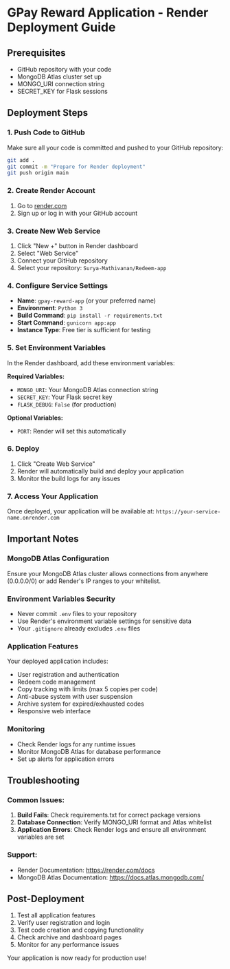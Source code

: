 # GPay Reward Application - Render Deployment Guide

## Prerequisites
- GitHub repository with your code
- MongoDB Atlas cluster set up
- MONGO_URI connection string
- SECRET_KEY for Flask sessions

## Deployment Steps

### 1. Push Code to GitHub
Make sure all your code is committed and pushed to your GitHub repository:
```bash
git add .
git commit -m "Prepare for Render deployment"
git push origin main
```

### 2. Create Render Account
1. Go to [render.com](https://render.com)
2. Sign up or log in with your GitHub account

### 3. Create New Web Service
1. Click "New +" button in Render dashboard
2. Select "Web Service"
3. Connect your GitHub repository
4. Select your repository: `Surya-Mathivanan/Redeem-app`

### 4. Configure Service Settings
- **Name**: `gpay-reward-app` (or your preferred name)
- **Environment**: `Python 3`
- **Build Command**: `pip install -r requirements.txt`
- **Start Command**: `gunicorn app:app`
- **Instance Type**: Free tier is sufficient for testing

### 5. Set Environment Variables
In the Render dashboard, add these environment variables:

**Required Variables:**
- `MONGO_URI`: Your MongoDB Atlas connection string
- `SECRET_KEY`: Your Flask secret key
- `FLASK_DEBUG`: `False` (for production)

**Optional Variables:**
- `PORT`: Render will set this automatically

### 6. Deploy
1. Click "Create Web Service"
2. Render will automatically build and deploy your application
3. Monitor the build logs for any issues

### 7. Access Your Application
Once deployed, your application will be available at:
`https://your-service-name.onrender.com`

## Important Notes

### MongoDB Atlas Configuration
Ensure your MongoDB Atlas cluster allows connections from anywhere (0.0.0.0/0) or add Render's IP ranges to your whitelist.

### Environment Variables Security
- Never commit `.env` files to your repository
- Use Render's environment variable settings for sensitive data
- Your `.gitignore` already excludes `.env` files

### Application Features
Your deployed application includes:
- User registration and authentication
- Redeem code management
- Copy tracking with limits (max 5 copies per code)
- Anti-abuse system with user suspension
- Archive system for expired/exhausted codes
- Responsive web interface

### Monitoring
- Check Render logs for any runtime issues
- Monitor MongoDB Atlas for database performance
- Set up alerts for application errors

## Troubleshooting

### Common Issues:
1. **Build Fails**: Check requirements.txt for correct package versions
2. **Database Connection**: Verify MONGO_URI format and Atlas whitelist
3. **Application Errors**: Check Render logs and ensure all environment variables are set

### Support:
- Render Documentation: https://render.com/docs
- MongoDB Atlas Documentation: https://docs.atlas.mongodb.com/

## Post-Deployment
1. Test all application features
2. Verify user registration and login
3. Test code creation and copying functionality
4. Check archive and dashboard pages
5. Monitor for any performance issues

Your application is now ready for production use!
